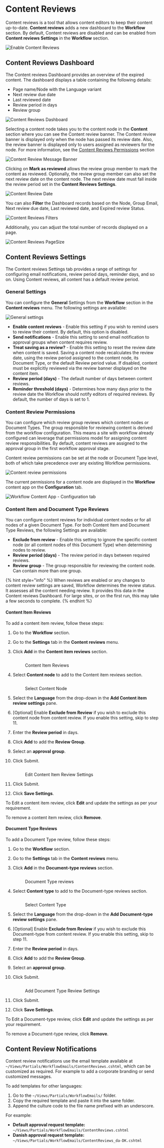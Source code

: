 # Content Reviews

Content reviews is a tool that allows content editors to keep their content up-to-date. **Content reviews** adds a new dashboard to the **Workflow** section. By default, Content reviews are disabled and can be enabled from **Content reviews Settings** in the **Workflow** section.

![Enable Content Reviews](../images/Enable-content-reviews.png)

## Content Reviews Dashboard

The Content reviews Dashboard provides an overview of the expired content. The dashboard displays a table containing the following details:

* Page name/Node with the Language variant
* Next review due date
* Last reviewed date
* Review period in days
* Review group

![Content Reviews Dashboard](../images/Content-review-dashboard.png)

Selecting a content node takes you to the content node in the **Content** section where you can see the Content review banner. The Content review banner is displayed only when the node has passed its review date. Also, the review banner is displayed only to users assigned as reviewers for the node. For more information, see the [Content Reviews Permissions](content-reviews.md#content-review-permissions) section

![Content Review Message Banner](../images/content-review-message-banner.png)

Clicking on **Mark as reviewed** allows the review group member to mark the content as reviewed. Optionally, the review group member can also set the next review date on the content node. The next review date must fall inside the review period set in the **Content Reviews Settings**.

![Content Review Date](../images/content-review-date.png)

You can also **Filter** the Dashboard records based on the Node, Group Email, Next review due date, Last reviewed date, and Expired review Status.

![Content Reviews Filters](../images/content-reviews-filter.png)

Additionally, you can adjust the total number of records displayed on a page.

![Content Reviews PageSize](../images/content-reviews-pagesize.png)

## Content Reviews Settings

The Content reviews Settings tab provides a range of settings for configuring email notifications, review period days, reminder days, and so on. Using Content reviews, all content has a default review period.

### General Settings

You can configure the **General** Settings from the **Workflow** section in the **Content reviews** menu. The following settings are available:

![General settings](../images/content-reviews-general-settings.png)

* **Enable content reviews** - Enable this setting if you wish to remind users to review their content. By default, this option is disabled.
* **Send notifications** - Enable this setting to send email notification to approval groups when content requires review.
* **Treat saving as a review?** - Enable this setting to reset the review date when content is saved. Saving a content node recalculates the review date, using the review period assigned to the content node, its Document Type, or the default Review period value. If disabled, content must be explicitly reviewed via the review banner displayed on the content item.
* **Review period (days)** - The default number of days between content reviews.
* **Reminder threshold (days)** - Determines how many days prior to the review date the Workflow should notify editors of required reviews. By default, the number of days is set to 1.

### Content Review Permissions

You can configure which review group reviews which content nodes or Document Types. The group responsible for reviewing content is derived from the workflow configuration. This means a site with workflow already configured can leverage that permissions model for assigning content review responsibilities. By default, content reviews are assigned to the approval group in the first workflow approval stage.

Content review permissions can be set at the node or Document Type level, both of which take precedence over any existing Workflow permissions.

![Content review permissions](../images/Content-review-permissions.png)

The current permissions for a content node are displayed in the **Workflow** content app on the **Configuration** tab.

![Workflow Content App - Configuration tab](../images/workflow-content-app-configuration.png)

### Content Item and Document Type Reviews

You can configure content reviews for individual content nodes or for all nodes of a given Document Type. For both Content Item and Document Type Reviews, the following Settings are available:

* **Exclude from review** - Enable this setting to ignore the specific content node (or all content nodes of this Document Type) when determining nodes to review.
* **Review period (days)** - The review period in days between required reviews.
* **Review group** - The group responsible for reviewing the content node. Can contain more than one group.

{% hint style="info" %}
When reviews are enabled or any changes to content review settings are saved, Workflow determines the review status. It assesses all the content needing review. It provides this data in the Content reviews Dashboard. For large sites, or on the first run, this may take a few seconds to complete.
{% endhint %}

#### Content Item Reviews

To add a content item review, follow these steps:

1. Go to the **Workflow** section.
2. Go to the **Settings** tab in the **Content reviews** menu.
3.  Click **Add** in the **Content item reviews** section.

    <figure><img src="../images/content-item-reviews.png" alt=""><figcaption><p>Content Item Reviews</p></figcaption></figure>
4.  Select **Content node** to add to the Content item reviews section.

    <figure><img src="../images/content-item-reviews-select-content.png" alt=""><figcaption><p>Select Content Node</p></figcaption></figure>
5. Select the **Language** from the drop-down in the **Add Content item review settings** pane.
6. [Optional] Enable **Exclude from Review** if you wish to exclude this content node from content review. If you enable this setting, skip to step 11.
7. Enter the **Review period** in days.
8. Click **Add** to add the **Review Group**.
9. Select an **approval group**.
10. Click Submit.

    <figure><img src="../images/content-item-reviews-settings.png" alt=""><figcaption><p>Edit Content Item Review Settings</p></figcaption></figure>
11. Click Submit.
12. Click **Save Settings**.

To Edit a content item review, click **Edit** and update the settings as per your requirement.

To remove a content item review, click **Remove**.

#### Document Type Reviews

To add a Document Type review, follow these steps:

1. Go to the **Workflow** section.
2. Go to the **Settings** tab in the **Content reviews** menu.
3.  Click **Add** in the **Document-type reviews** section.

    <figure><img src="../images/document-type-reviews.png" alt=""><figcaption><p>Document Type reviews</p></figcaption></figure>
4.  Select **Content type** to add to the Document-type reviews section.

    <figure><img src="../images/document-type-reviews-select-content.png" alt=""><figcaption><p>Select Content Type</p></figcaption></figure>
5. Select the **Language** from the drop-down in the **Add Document-type review settings** pane.
6. [Optional] Enable **Exclude from Review** if you wish to exclude this Document-type from content review. If you enable this setting, skip to step 11.
7. Enter the **Review period** in days.
8. Click **Add** to add the **Review Group**.
9. Select an **approval group**.
10. Click Submit.

    <figure><img src="../images/document-type-review-settings.png" alt=""><figcaption><p>Add Document Type Review Settings</p></figcaption></figure>
11. Click Submit.
12. Click **Save Settings**.

To Edit a Document-type review, click **Edit** and update the settings as per your requirement.

To remove a Document-type review, click **Remove**.

## Content Review Notifications

Content review notifications use the email template available at `~/Views/Partials/WorkflowEmails/ContentReviews.cshtml`, which can be customized as required. For example to add a corporate branding or send customized messages.

To add templates for other languages:

1. Go to the `~/Views/Partials/WorkflowEmails/` folder.
2. Copy the required template and paste it into the same folder.
3. Append the culture code to the file name prefixed with an underscore.

For example:

* **Default approval request template:** `~/Views/Partials/WorkflowEmails/ContentReviews.cshtml`
* **Danish approval request template:** `~/Views/Partials/WorkflowEmails/ContentReviews_da-DK.cshtml`
